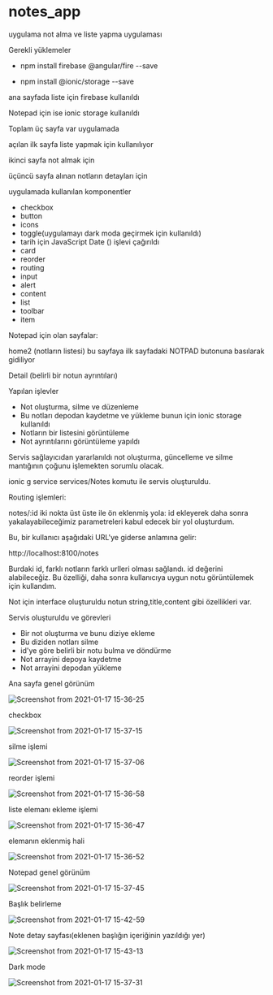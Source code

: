 # notes_app

uygulama not alma ve liste yapma uygulaması

Gerekli yüklemeler
* npm install firebase @angular/fire --save

* npm install @ionic/storage --save


ana sayfada liste için firebase kullanıldı

Notepad için ise ionic storage kullanıldı


Toplam üç sayfa var uygulamada

açılan ilk sayfa  liste yapmak için kullanılıyor

ikinci sayfa not almak için


üçüncü sayfa alınan notların detayları için

uygulamada kullanılan komponentler

* checkbox
* button
* icons
* toggle(uygulamayı dark moda geçirmek için kullanıldı)
* tarih için JavaScript Date () işlevi çağırıldı
* card
* reorder
* routing
* input 
* alert
* content
* list
* toolbar
* item



Notepad için olan sayfalar:


home2 (notların listesi) bu sayfaya ilk sayfadaki NOTPAD butonuna basılarak gidiliyor


Detail (belirli bir notun ayrıntıları)


Yapılan işlevler
* Not oluşturma, silme ve düzenleme
* Bu notları depodan kaydetme ve yükleme bunun için ionic storage kullanıldı
* Notların bir listesini görüntüleme
* Not ayrıntılarını görüntüleme yapıldı





Servis sağlayıcıdan yararlanıldı not oluşturma, güncelleme ve silme mantığının çoğunu işlemekten sorumlu olacak.


ionic g service services/Notes komutu ile servis oluşturuldu.






Routing işlemleri:

notes/:id iki nokta üst üste ile ön eklenmiş yola: id ekleyerek daha sonra yakalayabileceğimiz parametreleri kabul edecek bir yol oluşturdum.


Bu, bir kullanıcı aşağıdaki URL'ye giderse anlamına gelir:


http://localhost:8100/notes


Burdaki id, farklı notların farklı urlleri olması sağlandı. id değerini alabileceğiz. Bu özelliği, daha sonra kullanıcıya uygun notu görüntülemek için kullandım.








Not için interface oluşturuldu notun string,title,content gibi özellikleri var.


Servis oluşturuldu ve görevleri
* Bir not oluşturma ve bunu diziye ekleme
* Bu diziden notları silme
* id'ye göre belirli bir notu bulma ve döndürme
* Not arrayini depoya kaydetme
* Not arrayini depodan yükleme







Ana sayfa genel görünüm

![Screenshot from 2021-01-17 15-36-25](https://user-images.githubusercontent.com/43969712/104844353-e30b0180-58e0-11eb-8560-0a2aa5e1f587.png)

checkbox

![Screenshot from 2021-01-17 15-37-15](https://user-images.githubusercontent.com/43969712/104844355-e43c2e80-58e0-11eb-9c0b-d9c9a861fe91.png)

silme işlemi

![Screenshot from 2021-01-17 15-37-06](https://user-images.githubusercontent.com/43969712/104844363-e605f200-58e0-11eb-8460-4bb6c0baa7e2.png)

reorder işlemi

![Screenshot from 2021-01-17 15-36-58](https://user-images.githubusercontent.com/43969712/104844356-e43c2e80-58e0-11eb-9a99-3647855fc574.png)

liste elemanı ekleme işlemi

![Screenshot from 2021-01-17 15-36-47](https://user-images.githubusercontent.com/43969712/104844357-e4d4c500-58e0-11eb-8247-9c7ee93e103e.png)

elemanın eklenmiş hali

![Screenshot from 2021-01-17 15-36-52](https://user-images.githubusercontent.com/43969712/104844364-e69e8880-58e0-11eb-9cdb-bfa7f1c026d9.png)

Notepad genel görünüm

![Screenshot from 2021-01-17 15-37-45](https://user-images.githubusercontent.com/43969712/104844362-e605f200-58e0-11eb-8dae-cbbaa2123d24.png)

Başlık belirleme

![Screenshot from 2021-01-17 15-42-59](https://user-images.githubusercontent.com/43969712/104844360-e56d5b80-58e0-11eb-9821-f2132c71ffd6.png)

Note detay sayfası(eklenen başlığın içeriğinin yazıldığı yer)

![Screenshot from 2021-01-17 15-43-13](https://user-images.githubusercontent.com/43969712/104844354-e3a39800-58e0-11eb-8fb7-4ddc6f53fdee.png)

Dark mode

![Screenshot from 2021-01-17 15-37-31](https://user-images.githubusercontent.com/43969712/104844361-e56d5b80-58e0-11eb-8a84-3aab33ad9ec8.png)


